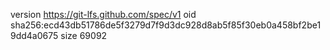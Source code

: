 version https://git-lfs.github.com/spec/v1
oid sha256:ecd43db51786de5f3279d7f9d3dc928d8ab5f85f30eb0a458bf2be19dd4a0675
size 69092
